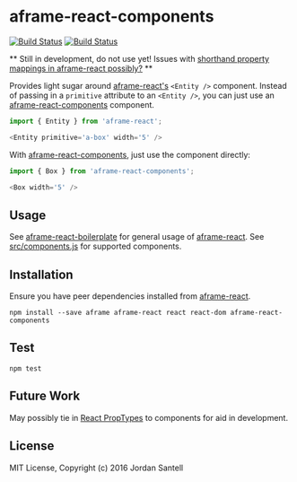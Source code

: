 # aframe-react-components

[![Build Status](http://img.shields.io/travis/jsantell/aframe-react-components.svg?style=flat-square)][travis]
[![Build Status](http://img.shields.io/npm/v/aframe-react-components.svg?style=flat-square)][npm]

** Still in development, do not use yet! Issues with [shorthand property mappings in aframe-react possibly?](https://github.com/ngokevin/aframe-react/issues/50) **

Provides light sugar around [aframe-react's][aframe-react] `<Entity />` component. Instead of passing in a `primitive` attribute to an `<Entity />`, you can just use an [aframe-react-components] component.

```js
import { Entity } from 'aframe-react';

<Entity primitive='a-box' width='5' />
```

With [aframe-react-components], just use the component directly:

```js
import { Box } from 'aframe-react-components';

<Box width='5' />
```

## Usage

See [aframe-react-boilerplate] for general usage of [aframe-react]. See [src/components.js][components] for supported components.

## Installation

Ensure you have peer dependencies installed from [aframe-react].

```
npm install --save aframe aframe-react react react-dom aframe-react-components
```

## Test

```
npm test
```

## Future Work

May possibly tie in [React PropTypes][proptypes] to components for aid in development.

## License

MIT License, Copyright (c) 2016 Jordan Santell

[aframe-react]: https://www.npmjs.com/package/aframe-react
[aframe-react-components]: https://www.npmjs.com/package/aframe-react-component
[aframe-react-boilerplate]: https://github.com/ngokevin/aframe-react-boilerplate
[proptypes]: https://facebook.github.io/react/docs/react-component.html#proptypes
[travis]: https://travis-ci.org/jsantell/aframe-react-components
[npm]: https://www.npmjs.org/package/aframe-react-components
[components]: https://github.com/jsantell/aframe-react-components/blob/master/src/components.js
